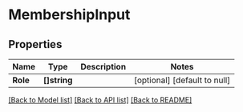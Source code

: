 # MembershipInput

## Properties
Name | Type | Description | Notes
------------ | ------------- | ------------- | -------------
**Role** | **[]string** |  | [optional] [default to null]

[[Back to Model list]](../README.md#documentation-for-models) [[Back to API list]](../README.md#documentation-for-api-endpoints) [[Back to README]](../README.md)


